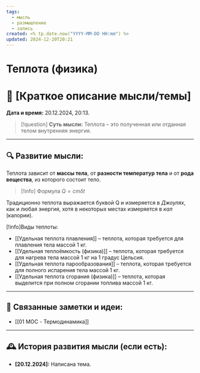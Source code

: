 ```yaml
---
tags:
  - мысль
  - размышление
  - запись
created: <% tp.date.now("YYYY-MM-DD HH:mm") %>
updated: 2024-12-20T20:21
---
```

# Теплота (физика)


# 💭  [Краткое описание мысли/темы]

**Дата и время:** 20.12.2024, 20:13.

> [!question] **Суть мысли:**
> Теплота – это полученная или отданная телом внутренняя энергия.

---

## 🔍 Развитие мысли:

Теплота зависит от **массы тела**, от **разности температур тела** и от **рода вещества**, из которого состоит тело.

>[!info] Формула
>$Q=cm\delta t$

Традиционно теплота выражается буквой Q и измеряется в *Джоулях*, как и любая энергия, хотя в некоторых местах измеряется в *кал* (калории).

[!info]Виды теплоты:
- [[Удельная теплота плавления]] – теплота, которая требуется для плавления тела массой 1 кг.
- [[Удельная теплоёмкость (физика)]] – теплота, которая требуется для нагрева тела массой 1 кг на 1 градус Цельсия.
- [[Удельная теплота парообразования]] – теплота, которая требуется для полного испарения тела массой 1 кг.
- [[Удельная теплота сгорания (физика)]] – теплота, которая выделится при полном сгорании топлива массой 1 кг.

---

## 🔄 Связанные заметки и идеи:

- [[01 MOC - Термодинамика]]

---

## 🕰️ История развития мысли (если есть):

* **[20.12.2024]:**  Написана тема.


